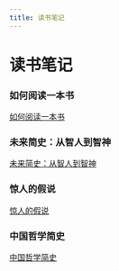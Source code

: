 ```yaml
---
title: 读书笔记
---
```


# 读书笔记


### 如何阅读一本书

[如何阅读一本书](/notes/reading-notes/如何阅读一本书/如何阅读一本书)


### 未来简史：从智人到智神

[未来简史：从智人到智神](/notes/reading-notes/未来简史：从智人到智神/未来简史：从智人到智神)


### 惊人的假说

[惊人的假说](/notes/reading-notes/惊人的假说/惊人的假说)


### 中国哲学简史

[中国哲学简史](/notes/reading-notes/中国哲学简史/中国哲学简史)